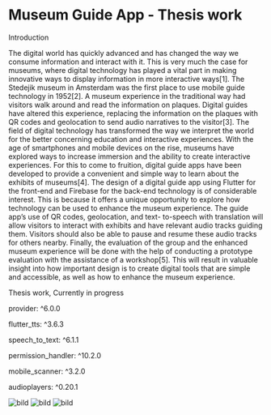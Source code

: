 # Museum Guide App - Thesis work

Introduction

The digital world has quickly advanced and has changed the way we consume
information and interact with it. This is very much the case for museums,
where digital technology has played a vital part in making innovative ways
to display information in more interactive ways[1]. The Stedejik museum in
Amsterdam was the first place to use mobile guide technology in 1952[2]. A
museum experience in the traditional way had visitors walk around and read the
information on plaques. Digital guides have altered this experience, replacing
the information on the plaques with QR codes and geolocation to send audio
narratives to the visitor[3].
The field of digital technology has transformed the way we interpret the
world for the better concerning education and interactive experiences. With
the age of smartphones and mobile devices on the rise, museums have explored
ways to increase immersion and the ability to create interactive experiences.
For this to come to fruition, digital guide apps have been developed to provide
a convenient and simple way to learn about the exhibits of museums[4].
The design of a digital guide app using Flutter for the front-end and Firebase
for the back-end technology is of considerable interest. This is because it offers
a unique opportunity to explore how technology can be used to enhance the
museum experience. The guide app’s use of QR codes, geolocation, and text-
to-speech with translation will allow visitors to interact with exhibits and have
relevant audio tracks guiding them. Visitors should also be able to pause and
resume these audio tracks for others nearby. Finally, the evaluation of the group
and the enhanced museum experience will be done with the help of conducting
a prototype evaluation with the assistance of a workshop[5]. This will result
in valuable insight into how important design is to create digital tools that are
simple and accessible, as well as how to enhance the museum experience.


Thesis work, Currently in progress

  provider: ^6.0.0
  
  flutter_tts: ^3.6.3
  
  speech_to_text: ^6.1.1
  
  permission_handler: ^10.2.0
  
  mobile_scanner: ^3.2.0
  
  audioplayers: ^0.20.1
  
![bild](https://user-images.githubusercontent.com/113364568/230801329-cbe5dd41-647a-4dc9-8fb9-7abc199330c4.png)
![bild](https://user-images.githubusercontent.com/113364568/230801320-626f822d-8409-4c80-8bde-df90f9d214fe.png)
![bild](https://user-images.githubusercontent.com/113364568/229736531-426aa7e2-a720-4136-a9df-1641ccfcd1ec.png)
